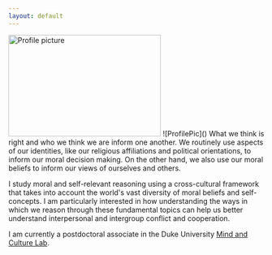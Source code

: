 ```yaml
---
layout: default
---
```

<img src="your-image.png" alt="Profile picture" width="300" height="200">
![ProfilePic]()
What we think is right and who we think we are inform one another. We routinely use aspects of our identities, like our religious affiliations and political orientations, to inform our moral decision making. On the other hand, we also use our moral beliefs to inform our views of ourselves and others. 

I study moral and self-relevant reasoning using a cross-cultural framework that takes into account the world's vast diversity of moral beliefs and self-concepts. I am particularly interested in how understanding the ways in which we reason through these fundamental topics can help us better understand interpersonal and intergroup conflict and cooperation. 

I am currently a postdoctoral associate in the Duke University [Mind and Culture Lab](https://www.mindandculturelab.com/).
